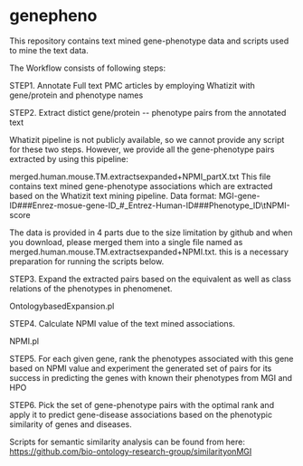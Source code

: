 # genepheno
This repository contains text mined gene-phenotype data and scripts used to mine the text data.

The Workflow consists of following steps:

STEP1. Annotate Full text PMC articles by employing Whatizit with gene/protein and phenotype names 

STEP2. Extract distict gene/protein -- phenotype pairs from the annotated text

Whatizit pipeline is not publicly available, so we cannot provide any script for these two steps. However, we provide all the gene-phenotype pairs extracted by using this pipeline:

merged.human.mouse.TM.extractsexpanded+NPMI_partX.txt
This file contains text mined gene-phenotype associations which are extracted based on the Whatizit text mining pipeline.
Data format:
MGI-gene-ID###Enrez-mosue-gene-ID_#_Entrez-Human-ID###Phenotype_ID\tNPMI-score

The data is provided in 4 parts due to the size limitation by github and when you download, please merged them into a single file named as merged.human.mouse.TM.extractsexpanded+NPMI.txt. this is a necessary preparation for running the scripts below.

STEP3. Expand the extracted pairs based on the equivalent as well as class relations of the phenotypes in phenomenet.

OntologybasedExpansion.pl

STEP4. Calculate NPMI value of the text mined associations.

NPMI.pl

STEP5. For each given gene, rank the phenotypes associated with this gene based on NPMI value and experiment the generated set of pairs for its success in predicting the genes with known their phenotypes from MGI and HPO
  
STEP6. Pick the set of gene-phenotype pairs with the optimal rank and apply it to predict gene-disease associations based on the phenotypic similarity of genes and diseases.

Scripts for semantic similarity analysis can be found from here:
https://github.com/bio-ontology-research-group/similarityonMGI
